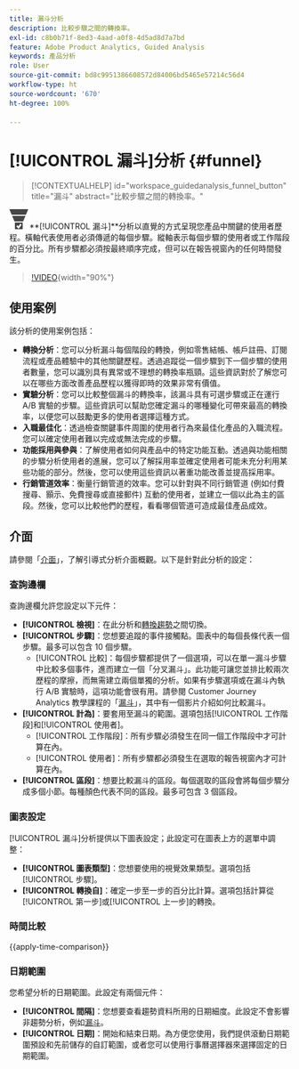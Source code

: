 ```yaml
---
title: 漏斗分析
description: 比較步驟之間的轉換率。
exl-id: c8b0b71f-8ed3-4aad-a0f8-4d5ad8d7a7bd
feature: Adobe Product Analytics, Guided Analysis
keywords: 產品分析
role: User
source-git-commit: bd8c9951386608572d84006bd5465e57214c56d4
workflow-type: ht
source-wordcount: '670'
ht-degree: 100%

---
```


# [!UICONTROL 漏斗]分析 {#funnel}

<!-- markdownlint-disable MD034 -->

>[!CONTEXTUALHELP]
>id="workspace_guidedanalysis_funnel_button"
>title="漏斗"
>abstract="比較步驟之間的轉換率。"

<!-- markdownlint-enable MD034 -->

 ![轉換漏斗](/help/assets/icons/ConversionFunnel.svg)**[!UICONTROL 漏斗&#x200B;]**分析以直覺的方式呈現您產品中關鍵的使用者歷程。橫軸代表使用者必須傳遞的每個步驟。縱軸表示每個步驟的使用者或工作階段的百分比。所有步驟都必須按最終順序完成，但可以在報告視窗內的任何時間發生。

>[!VIDEO](https://video.tv.adobe.com/v/3421663/?quality=12&learn=on){width="90%"}

## 使用案例

該分析的使用案例包括：

* **轉換分析**：您可以分析漏斗每個階段的轉換，例如零售結帳、帳戶註冊、訂閱流程或產品體驗中的其他關鍵歷程。透過追蹤從一個步驟到下一個步驟的使用者數量，您可以識別具有異常或不理想的轉換率瓶頸。這些資訊對於了解您可以在哪些方面改善產品歷程以獲得即時的效果非常有價值。
* **實驗分析**：您可以比較整個漏斗的轉換率，該漏斗具有可選步驟或正在運行 A/B 實驗的步驟。這些資訊可以幫助您確定漏斗的哪種變化可帶來最高的轉換率，以便您可以鼓勵更多的使用者選擇這種方式。
* **入職最佳化**：透過檢查關鍵事件周圍的使用者行為來最佳化產品的入職流程。您可以確定使用者難以完成或無法完成的步驟。
* **功能採用與參與**：了解使用者如何與產品中的特定功能互動。透過與功能相關的步驟分析使用者的進展，您可以了解採用率並確定使用者可能未充分利用某些功能的部分。然後，您可以使用這些資訊以著重功能改善並提高採用率。
* **行銷管道效率**：衡量行銷管道的效率。您可以針對與不同行銷管道 (例如付費搜尋、顥示、免費搜尋或直接郵件) 互動的使用者，並建立一個以此為主的區段。然後，您可以比較他們的歷程，看看哪個管道可造成最佳產品成效。

## 介面

請參閱「[介面](../overview.md#interface)」，了解引導式分析介面概觀。以下是針對此分析的設定：

### 查詢邊欄

查詢邊欄允許您設定以下元件：

* **[!UICONTROL 檢視]**：在此分析和[轉換趨勢](conversion-trends.md)之間切換。
* **[!UICONTROL 步驟]**：您想要追蹤的事件接觸點。圖表中的每個長條代表一個步驟。最多可以包含 10 個步驟。
   * [!UICONTROL 比較]：每個步驟都提供了一個選項，可以在單一漏斗步驟中比較多個事件，進而建立一個「分叉漏斗」。此功能可讓您並排比較兩次歷程的摩擦，而無需建立兩個單獨的分析。如果有步驟選項或在漏斗內執行 A/B 實驗時，這項功能會很有用。請參閱 Customer Journey Analytics 教學課程的「[漏斗](https://experienceleague.adobe.com/zh-hant/docs/customer-journey-analytics-learn/tutorials/guided-analysis/funnel)」，其中有一個影片介紹如何比較漏斗。
* **[!UICONTROL 計為]**：要套用至漏斗的範圍。選項包括[!UICONTROL 工作階段]和[!UICONTROL 使用者]。
   * [!UICONTROL 工作階段]：所有步驟必須發生在同一個工作階段中才可計算在內。
   * [!UICONTROL 使用者]：所有步驟都必須發生在選取的報告視窗內才可計算在內。
* **[!UICONTROL 區段]**：想要比較漏斗的區段。每個選取的區段會將每個步驟分成多個小節。每種顏色代表不同的區段。最多可包含 3 個區段。

### 圖表設定

[!UICONTROL 漏斗]分析提供以下圖表設定；此設定可在圖表上方的選單中調整：

* **[!UICONTROL 圖表類型]**：您想要使用的視覺效果類型。選項包括[!UICONTROL 步驟]。
* **[!UICONTROL 轉換自]**：確定一步至一步的百分比計算。選項包括計算從[!UICONTROL 第一步]或[!UICONTROL 上一步]的轉換。

### 時間比較

{{apply-time-comparison}}



### 日期範圍

您希望分析的日期範圍。此設定有兩個元件：

* **[!UICONTROL 間隔]**：您想要查看趨勢資料所用的日期細度。此設定不會影響非趨勢分析，例如[漏斗](funnel.md)。
* **[!UICONTROL 日期]**：開始和結束日期。為方便您使用，我們提供滾動日期範圍預設和先前儲存的自訂範圍，或者您可以使用行事曆選擇器來選擇固定的日期範圍。

<!--
## Example

See below for an example of the analysis.

![Funnel time compare](../assets/funnel-compare.png)

-->
